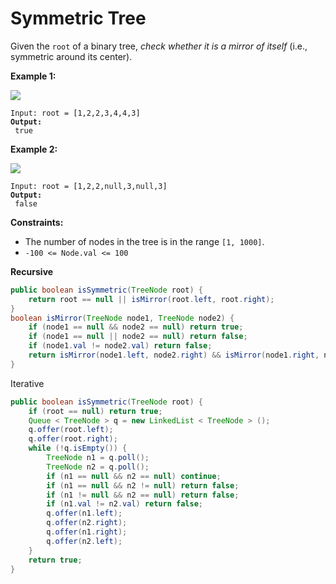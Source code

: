 # Symmetric Tree



Given the `root` of a binary tree, _check whether it is a mirror of itself_ (i.e., symmetric around its center).

&#x20;

**Example 1:**

![](https://assets.leetcode.com/uploads/2021/02/19/symtree1.jpg)

<pre><code>Input: root = [1,2,2,3,4,4,3]
<strong>Output:
</strong> true
</code></pre>

**Example 2:**

![](https://assets.leetcode.com/uploads/2021/02/19/symtree2.jpg)

<pre><code>Input: root = [1,2,2,null,3,null,3]
<strong>Output:
</strong> false
</code></pre>

&#x20;

**Constraints:**

* The number of nodes in the tree is in the range `[1, 1000]`.
* `-100 <= Node.val <= 100`



**Recursive**

```java
public boolean isSymmetric(TreeNode root) {
    return root == null || isMirror(root.left, root.right);
}
boolean isMirror(TreeNode node1, TreeNode node2) {
    if (node1 == null && node2 == null) return true;
    if (node1 == null || node2 == null) return false;
    if (node1.val != node2.val) return false;
    return isMirror(node1.left, node2.right) && isMirror(node1.right, node2.left);
}
```

Iterative

```java
public boolean isSymmetric(TreeNode root) {
    if (root == null) return true;
    Queue < TreeNode > q = new LinkedList < TreeNode > ();
    q.offer(root.left);
    q.offer(root.right);
    while (!q.isEmpty()) {
        TreeNode n1 = q.poll();
        TreeNode n2 = q.poll();
        if (n1 == null && n2 == null) continue;
        if (n1 == null && n2 != null) return false;
        if (n1 != null && n2 == null) return false;
        if (n1.val != n2.val) return false;
        q.offer(n1.left);
        q.offer(n2.right);
        q.offer(n1.right);
        q.offer(n2.left);
    }
    return true;
}
```
